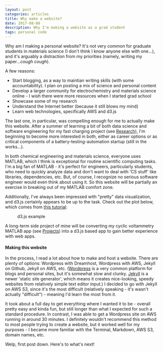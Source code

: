 ```yaml
---
layout: post
categories: articles
title: Why make a website?
date: 2017-08-08
description: Why I'm making a website as a grad student
tags: personal code
---
```

Why am I making a personal website? It's not very common for graduate students
in materials science (I don't think I know anyone else with one...), and it's
arguably a distraction from my priorities (namely, writing my paper...*cough cough*).

A few reasons:
* Start blogging, as a way to maintian writing skills (with some accountability).
I plan on posting a mix of science and personal content
* Develop a larger community for electrochemistry and materials science online -
I wish there were more resources when I started grad school
* Showcase some of my research
* Understand the Internet better (because it still blows my mind)
* Learn web technologies, specifically AWS and d3.js

The last one, in particular, was compelling enough for me to actually make this website.
After a summer of learning a bit of both data science and software engineering
for my fast charging project (see [Research](/research)),
I'm beginning to become more interested in both, either as career options
or as critical components of a battery-testing-automation startup
(still in the works...).

In both chemical engineering and materials science, everyone uses MATLAB,
which I think is exceptional for routine scientific computing tasks.
I'm a big fan of MATLAB - it's perfect for engineers, particularly
students, who need to quickly analyze data and don't want to deal with
'CS stuff' like libraries, dependencies, etc.
But, of course, I recognize no serious software engineer would even think about
using it.
So this website will be partially an exercise in breaking out of my MATLAB
comfort zone.

Additionally, I've always been impressed with "pretty" data visualization,
and d3.js certainly appears to be up to the task. Check out the plot below,
which comes from [this tutorial](https://www.mattshwery.com/d3-js):

<figure class="final">
  <figcaption>d3.js example</figcaption>
</figure>

A long-term side project of mine will be converting my cyclic voltammetry
MATLAB app (see [Projects](/projects))
into a d3.js based app to gain better experience with web apps.

#### Making this website

In the process, I read a lot about how to make and host a website. There are plenty of options:
Wordpress with Dreamhost, Wordpress with AWS, Jekyll on Github, Jekyll on AWS, etc.
([Wordpress](https://www.wordpress.com) is a very common platform for blogs and personal sites, but it's
somewhat slow and clunky. [Jekyll](https://jekyllrb.com) is a newer 'static site generator',
which means it creates nice-looking, speedy websites from relatively simple text editor input.)
I decided to go with Jekyll on AWS S3, since it's the most difficult (relatively
speaking - it's wasn't actually "difficult") - meaning I'd learn the most from it.

It took about a full day to get everything where I wanted it to be -
overall pretty easy and kinda fun, but still longer than what I expected for
such a standard procedure.
In contrast, I was able to get a Wordpress site on AWS running in around 30 minutes.
I definitely wouldn't recommend this method to most people trying to create a
website, but it worked well for my purposes - I became more familiar with the
Terminal, Markdown, AWS S3, domain names, etc.

Welp, first post down. Here's to what's next!

<style>
  svg {
    font: 10px sans-serif;
  }

  .foreground {
    fill: #2D6A99;
  }

  .background {
    fill: #eee;
  }
</style>
<script src="https://d3js.org/d3.v3.min.js" charset="utf-8"></script>
<script type="text/javascript">

  var n = 10,
      random = function() { return Math.floor(Math.random() * 100); },
      data = d3.range(n).map(random);

  var barChart = {
    init: function(el) {
      this.height = 80;
      this.width = 220;
      this.padding = 12;
      barWidth = Math.floor((this.width - (this.padding * (data.length - 1))) / data.length);
      barHeight = this.height;

      this.svg = d3.select(el).insert('svg', ':first-child')
        .attr('width', this.width)
        .attr("height", this.height);

      this.draw();
    },

    draw: function() {
      var self = this;

      this.meters = this.svg
        .append("g")
          .attr("class", "meter")
          .selectAll("rect")
            .data(data)
            .enter()
            .append('g')
              .attr("class", "bar");

      this.drawBar().attr("class", "background").attr("y", 0).attr("height", barHeight);
      this.drawBar().attr("class", "foreground").attr("y", barHeight).attr("height", 0);

      setInterval(function() {
        data = d3.range(n).map(random);
        self.update();
      }, 2000);
    },

    update: function () {
        var self = this;
        d3.selectAll("rect.foreground").each(self.animate);
    },

    animate: function (d, i) {
      var total = data[i];
      var bar = d3.select(this);
      if (barHeight - total != bar.attr("y")) {
        bar.transition().duration(1500).attr("height", total).attr("y", barHeight - total);
      }
    },

    drawBar: function () {
      var self = this;

      return this.meters.append("rect")
        .attr("x", function (d, i) {
          return i * (barWidth + self.padding);
        })
        .attr("width", barWidth);
    }
  }

  barChart.init('figure.final');
</script>
